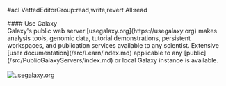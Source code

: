 #acl VettedEditorGroup:read,write,revert All:read
<div class='center'>
#### Use Galaxy

</div>
Galaxy's public web server [usegalaxy.org](https://usegalaxy.org) makes analysis tools, genomic data, tutorial demonstrations, persistent workspaces, and publication services available to any scientist.  Extensive [user documentation](/src/Learn/index.md) applicable to any [public](/src/PublicGalaxyServers/index.md) or local Galaxy instance is available.  
<br /><br />
<div class='center'>
<a href='http://usegalaxy.org/'><img src="/src/images/Logos/UseGalaxyOrgLogoShadow200.png" alt="usegalaxy.org"  /></a>
</div>
